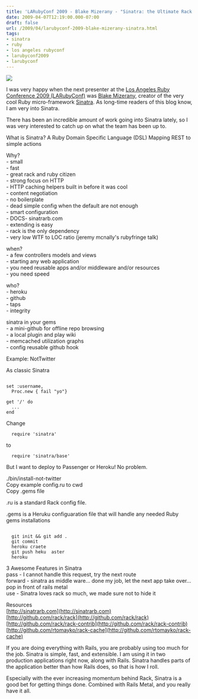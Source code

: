 ```yaml
---
title: 'LARubyConf 2009 - Blake Mizerany - "Sinatra: the Ultimate Rack Citizen"'
date: 2009-04-07T12:19:00.000-07:00
draft: false
url: /2009/04/larubyconf-2009-blake-mizerany-sinatra.html
tags: 
- sinatra
- ruby
- los angeles rubyconf
- larubyconf2009
- larubyconf
---
```


[![](http://1.bp.blogspot.com/_SgxaAaUGqzY/SduqsU4uYRI/AAAAAAAABuc/jJNFX8yokJk/s200/Picture+1.png)](http://1.bp.blogspot.com/_SgxaAaUGqzY/SduqsU4uYRI/AAAAAAAABuc/jJNFX8yokJk/s1600-h/Picture+1.png)

I was very happy when the next presenter at the [Los Angeles Ruby Conference 2009 (LARubyConf)](http://www.larubyconf.com/) was [Blake Mizerany](https://twitter.com/bmizerany), creator of the very cool Ruby micro-framework [Sinatra](http://sinatrarb.com). As long-time readers of this blog know, I am very into Sinatra.  
  
There has been an incredible amount of work going into Sinatra lately, so I was very interested to catch up on what the team has been up to.  
  
What is Sinatra? A Ruby Domain Specific Language (DSL) Mapping REST to simple actions  
  
Why?  
\- small  
\- fast  
\- great rack and ruby citizen  
\- strong focus on HTTP  
\- HTTP caching helpers built in before it was cool  
\- content negotiation  
\- no boilerplate  
\- dead simple config when the default are not enough  
\- smart configuration  
\- DOCS- sinatrarb.com  
\- extending is easy  
\- rack is the only dependency  
\- very low WTF to LOC ratio (jeremy mcnally's rubyfringe talk)  
  
when?  
\- a few controllers models and views  
\- starting any web application  
\- you need reusable apps and/or middleware and/or resources  
\- you need speed  
  
who?  
\- heroku  
\- github  
\- taps  
\- integrity  
  
sinatra in your gems  
\- a mini-github for offline repo browsing  
\- a local plugin and play wiki  
\- memcached utilization graphs  
\- config reusable github hook  
  
Example: NotTwitter  
  
As classic Sinatra  
```
  
set :username,  
  Proc.new { fail "yo"}  
    
get '/' do  
  ...  
end  

```  
  
Change  
```
  require 'sinatra'
```  
to  
```
  require 'sinatra/base'
```  
  
  
But I want to deploy to Passenger or Heroku! No problem.  
  
./bin/install-not-twitter  
Copy example config.ru to cwd  
Copy .gems file  
  
.ru is a standard Rack config file.  
  
.gems is a Heruku configuaration file that will handle any needed Ruby gems installations  
  
```
  
  git init && git add .  
  git commit  
  heroku craete  
  git push heku  aster  
  heroku   

```  
  
3 Awesome Features in Sinatra  
pass - I cannot handle this request, try the next route  
forward - sinatra as middle ware... done my job, let the next app take over... pop in front of rails metal  
use - Sinatra loves rack so much, we made sure not to hide it  
  
  
Resources  
[http://sinatrarb.com](http://sinatrarb.com)  
[http://github.com/rack/rack](http://github.com/rack/rack)  
[http://github.com/rack/rack-contrib](http://github.com/rack/rack-contrib)  
[http://github.com/rtomayko/rack-cache](http://github.com/rtomayko/rack-cache)  
  
If you are doing everything with Rails, you are probably using too much for the job. Sinatra is simple, fast, and extensible. I am using it in two production applications right now, along with Rails. Sinatra handles parts of the application better than how Rails does, so that is how I roll.  
  
Especially with the ever increasing momentum behind Rack, Sinatra is a good bet for getting things done. Combined with Rails Metal, and you really have it all.